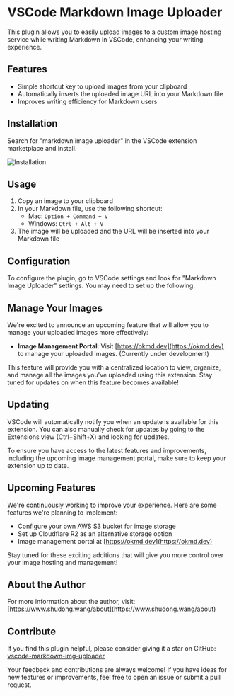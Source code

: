 # VSCode Markdown Image Uploader

This plugin allows you to easily upload images to a custom image hosting service while writing Markdown in VSCode, enhancing your writing experience.

## Features

- Simple shortcut key to upload images from your clipboard
- Automatically inserts the uploaded image URL into your Markdown file
- Improves writing efficiency for Markdown users

## Installation

Search for "markdown image uploader" in the VSCode extension marketplace and install.

![Installation](https://p1-q.mafengwo.net/s15/M00/B7/50/CoUBGV4T9iuARVgNAAA20pJb9Lg736.png)

## Usage

1. Copy an image to your clipboard
2. In your Markdown file, use the following shortcut:
   - Mac: `Option + Command + V`
   - Windows: `Ctrl + Alt + V`
3. The image will be uploaded and the URL will be inserted into your Markdown file

## Configuration

To configure the plugin, go to VSCode settings and look for "Markdown Image Uploader" settings. You may need to set up the following:

## Manage Your Images

We're excited to announce an upcoming feature that will allow you to manage your uploaded images more effectively:

- **Image Management Portal**: Visit [https://okmd.dev](https://okmd.dev) to manage your uploaded images. (Currently under development)

This feature will provide you with a centralized location to view, organize, and manage all the images you've uploaded using this extension. Stay tuned for updates on when this feature becomes available!

## Updating

VSCode will automatically notify you when an update is available for this extension. You can also manually check for updates by going to the Extensions view (Ctrl+Shift+X) and looking for updates.

To ensure you have access to the latest features and improvements, including the upcoming image management portal, make sure to keep your extension up to date.

## Upcoming Features

We're continuously working to improve your experience. Here are some features we're planning to implement:

- Configure your own AWS S3 bucket for image storage
- Set up Cloudflare R2 as an alternative storage option
- Image management portal at [https://okmd.dev](https://okmd.dev)

Stay tuned for these exciting additions that will give you more control over your image hosting and management!

## About the Author

For more information about the author, visit: [https://www.shudong.wang/about](https://www.shudong.wang/about)

## Contribute

If you find this plugin helpful, please consider giving it a star on GitHub:
[vscode-markdown-img-uploader](https://github.com/wsdo/vscode-markdown-img-uploader)

Your feedback and contributions are always welcome! If you have ideas for new features or improvements, feel free to open an issue or submit a pull request.
